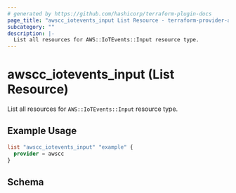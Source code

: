 ```yaml
---
# generated by https://github.com/hashicorp/terraform-plugin-docs
page_title: "awscc_iotevents_input List Resource - terraform-provider-awscc"
subcategory: ""
description: |-
  List all resources for AWS::IoTEvents::Input resource type.
---
```


# awscc_iotevents_input (List Resource)

List all resources for `AWS::IoTEvents::Input` resource type.

## Example Usage

```terraform
list "awscc_iotevents_input" "example" {
  provider = awscc
}
```

<!-- schema generated by tfplugindocs -->
## Schema
